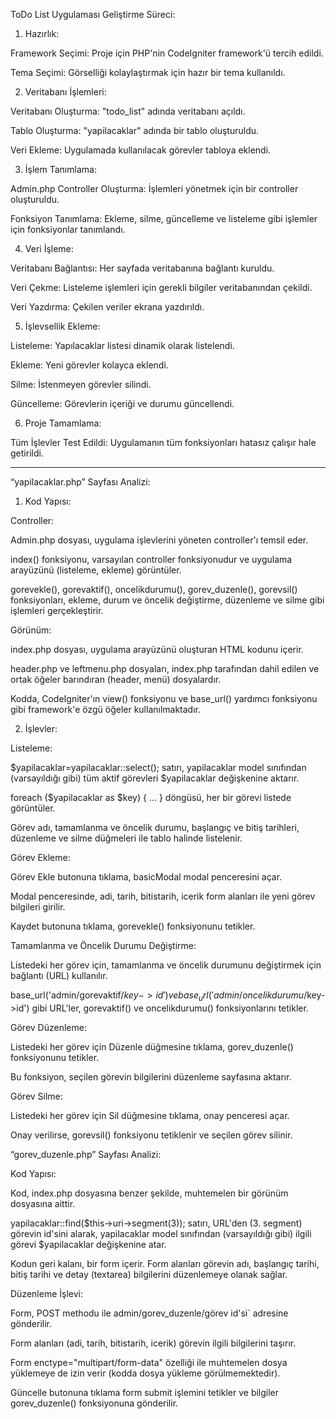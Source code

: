 ToDo List Uygulaması Geliştirme Süreci: 

1. Hazırlık: 

Framework Seçimi: Proje için PHP'nin CodeIgniter framework'ü tercih edildi. 

Tema Seçimi: Görselliği kolaylaştırmak için hazır bir tema kullanıldı. 

2. Veritabanı İşlemleri: 

Veritabanı Oluşturma: "todo_list" adında veritabanı açıldı. 

Tablo Oluşturma: "yapilacaklar" adında bir tablo oluşturuldu. 

Veri Ekleme: Uygulamada kullanılacak görevler tabloya eklendi. 

3. İşlem Tanımlama: 

Admin.php Controller Oluşturma: İşlemleri yönetmek için bir controller oluşturuldu. 

Fonksiyon Tanımlama: Ekleme, silme, güncelleme ve listeleme gibi işlemler için fonksiyonlar tanımlandı. 

4. Veri İşleme: 

Veritabanı Bağlantısı: Her sayfada veritabanına bağlantı kuruldu. 

Veri Çekme: Listeleme işlemleri için gerekli bilgiler veritabanından çekildi. 

Veri Yazdırma: Çekilen veriler ekrana yazdırıldı. 

5. İşlevsellik Ekleme: 

Listeleme: Yapılacaklar listesi dinamik olarak listelendi. 

Ekleme: Yeni görevler kolayca eklendi. 

Silme: İstenmeyen görevler silindi. 

Güncelleme: Görevlerin içeriği ve durumu güncellendi. 

6. Proje Tamamlama: 

Tüm İşlevler Test Edildi: Uygulamanın tüm fonksiyonları hatasız çalışır hale getirildi. 

 ---------------------------------------------------------------------------------------------------

“yapilacaklar.php” Sayfası Analizi: 

1. Kod Yapısı: 

Controller: 

Admin.php dosyası, uygulama işlevlerini yöneten controller'ı temsil eder. 

index() fonksiyonu, varsayılan controller fonksiyonudur ve uygulama arayüzünü (listeleme, ekleme) görüntüler. 

gorevekle(), gorevaktif(), oncelikdurumu(), gorev_duzenle(), gorevsil() fonksiyonları, ekleme, durum ve öncelik değiştirme, düzenleme ve silme gibi işlemleri gerçekleştirir. 

Görünüm: 

index.php dosyası, uygulama arayüzünü oluşturan HTML kodunu içerir. 

header.php ve leftmenu.php dosyaları, index.php tarafından dahil edilen ve ortak öğeler barındıran (header, menü) dosyalardır. 

Kodda, CodeIgniter'ın view() fonksiyonu ve base_url() yardımcı fonksiyonu gibi framework'e özgü öğeler kullanılmaktadır. 

2. İşlevler: 

Listeleme: 

$yapilacaklar=yapilacaklar::select(); satırı, yapilacaklar model sınıfından (varsayıldığı gibi) tüm aktif görevleri $yapilacaklar değişkenine aktarır. 

foreach ($yapilacaklar as $key) { ... } döngüsü, her bir görevi listede görüntüler. 

Görev adı, tamamlanma ve öncelik durumu, başlangıç ve bitiş tarihleri, düzenleme ve silme düğmeleri ile tablo halinde listelenir. 

Görev Ekleme: 

Görev Ekle butonuna tıklama, basicModal modal penceresini açar. 

Modal penceresinde, adi, tarih, bitistarih, icerik form alanları ile yeni görev bilgileri girilir. 

Kaydet butonuna tıklama, gorevekle() fonksiyonunu tetikler. 

Tamamlanma ve Öncelik Durumu Değiştirme: 

Listedeki her görev için, tamamlanma ve öncelik durumunu değiştirmek için bağlantı (URL) kullanılır. 

base_url('admin/gorevaktif/$key->id') ve base_url('admin/oncelikdurumu/$key->id') gibi URL'ler, gorevaktif() ve oncelikdurumu() fonksiyonlarını tetikler. 

Görev Düzenleme: 

Listedeki her görev için Düzenle düğmesine tıklama, gorev_duzenle() fonksiyonunu tetikler. 

Bu fonksiyon, seçilen görevin bilgilerini düzenleme sayfasına aktarır. 

 

Görev Silme: 

Listedeki her görev için Sil düğmesine tıklama, onay penceresi açar. 

Onay verilirse, gorevsil() fonksiyonu tetiklenir ve seçilen görev silinir. 

 

“gorev_duzenle.php” Sayfası Analizi: 

Kod Yapısı: 

Kod, index.php dosyasına benzer şekilde, muhtemelen bir görünüm dosyasına aittir. 

yapilacaklar::find($this->uri->segment(3)); satırı, URL'den (3. segment) görevin id'sini alarak, yapilacaklar model sınıfından (varsayıldığı gibi) ilgili görevi $yapilacaklar değişkenine atar. 

Kodun geri kalanı, bir form içerir. Form alanları görevin adı, başlangıç tarihi, bitiş tarihi ve detay (textarea) bilgilerini düzenlemeye olanak sağlar. 

Düzenleme İşlevi: 

Form, POST methodu ile admin/gorev_duzenle/görev id'si` adresine gönderilir. 

Form alanları (adi, tarih, bitistarih, icerik) görevin ilgili bilgilerini taşırır. 

Form enctype="multipart/form-data" özelliği ile muhtemelen dosya yüklemeye de izin verir (kodda dosya yükleme görülmemektedir). 

Güncelle butonuna tıklama form submit işlemini tetikler ve bilgiler gorev_duzenle() fonksiyonuna gönderilir. 

 
